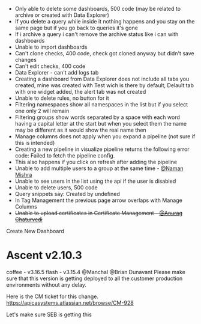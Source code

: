 - Only able to delete some dashboards, 500 code (may be related to archive or created with Data Explorer)
- If you delete a query while inside it nothing happens and you stay on the same page but if you go back to queries it's gone
- If i archive a query i can't remove the archive status like i can with dashboards
- Unable to import dashboards
- Can't clone checks, 400 code, check got cloned anyway but didn't save changes
- Can't edit checks, 400 code
- Data Explorer - can't add logs tab
- Creating a dashboard from Data Explorer does not include all tabs you created, mine was created with Test wich is there by default, Delault tab with one widget added, the alert tab was not created
- Unable to delete rules, no button for it
- Filtering namespaces show all namespaces in the list but if you select one only 2 will remain
- Filtering groups show words separated by a space with each word having a capital letter at the start but when you select them the name may be different as it would show the real name then
- Manage columns does not apply when you expand a pipeline (not sure if this is intended)
- Creating a new pipeline in visualize pipeline returns the following error code: Failed to fetch the pipeline config.
- This also happens if you click on refresh after adding the pipeline
- Unable to add multiple users to a group at the same time - [@Naman Mishra](https://apica.slack.com/team/U06V4JYM55Z)
- Unable to see users in the list using the api if the user is disabled
- Unable to delete users, 500 code
- Query snippets say: Created by undefined
- In Tag Management the previous page arrow overlaps with Manage Columns
- ~~Unable to upload certificates in Certificate Management - [@Anurag Chaturvedi](https://apica.slack.com/team/U07BZ7CLVS6)~~












Create New Dashboard




# Ascent v2.10.3

coffee - v3.16.5
flash - v3.15.4
@Manchal @Brian Dunavant Please make sure that this version is getting deployed to all the customer production environments without any delay.

Here is the CM ticket for this change. https://apicasystems.atlassian.net/browse/CM-928

Let's make sure SEB is getting this 